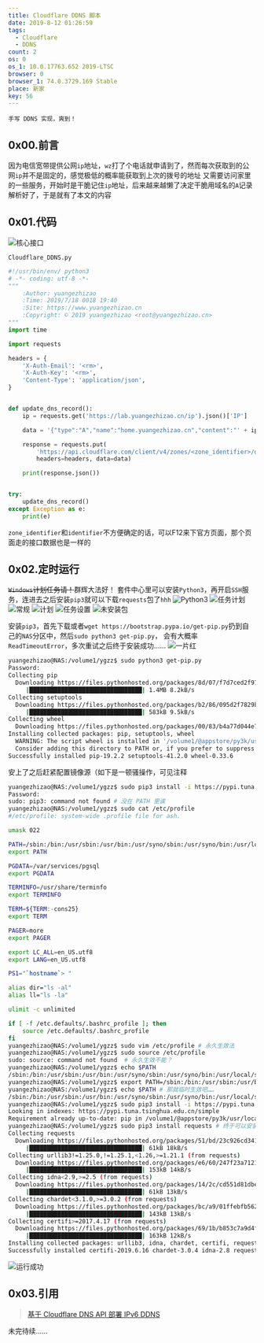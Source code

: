 ```yaml
---
title: Cloudflare DDNS 脚本
date: 2019-8-12 01:26:59
tags:
  - Cloudflare
  - DDNS
count: 2
os: 0
os_1: 10.0.17763.652 2019-LTSC
browser: 0
browser_1: 74.0.3729.169 Stable
place: 新家
key: 56
---
```

    手写 DDNS 实现，爽到！
<!-- more -->
## 0x00.前言
因为电信宽带提供公网`ip`地址，`wz`打了个电话就申请到了，然而每次获取到的公网`ip`并不是固定的，感觉极低的概率能获取到上次的拨号的地址
又需要访问家里的一些服务，开始时是干脆记住`ip`地址，后来越来越懒了决定干脆用域名的`A`记录解析好了，于是就有了本文的内容

## 0x01.代码
![核心接口](https://i1.yuangezhizao.cn/Win-10/20190812013626.jpg!webp)

`Cloudflare_DDNS.py`
``` python
#!/usr/bin/env/ python3
# -*- coding: utf-8 -*-
"""
    :Author: yuangezhizao
    :Time: 2019/7/18 0018 19:40
    :Site: https://www.yuangezhizao.cn
    :Copyright: © 2019 yuangezhizao <root@yuangezhizao.cn>
"""
import time

import requests

headers = {
    'X-Auth-Email': '<rm>',
    'X-Auth-Key': '<rm>',
    'Content-Type': 'application/json',
}


def update_dns_record():
    ip = requests.get('https://lab.yuangezhizao.cn/ip').json()['IP']

    data = '{"type":"A","name":"home.yuangezhizao.cn","content":"' + ip + '"}'

    response = requests.put(
        'https://api.cloudflare.com/client/v4/zones/<zone_identifier>/dns_records/<identifier>/',
        headers=headers, data=data)

    print(response.json())


try:
    update_dns_record()
except Exception as e:
    print(e)

```
`zone_identifier`和`identifier`不方便确定的话，可以<key>F12</key>来下官方页面，那个页面走的接口数据也是一样的

## 0x02.定时运行
~~`Windows`计划任务请！~~群辉大法好！
套件中心里可以安装`Python3`，再开启`SSH`服务，连进去之后安装`pip3`就可以下载`requests`包了`hhh`
![Python3](https://i1.yuangezhizao.cn/Win-10/20190812014512.jpg!webp)
![任务计划](https://i1.yuangezhizao.cn/Win-10/20190812014216.jpg!webp)
![常规](https://i1.yuangezhizao.cn/Win-10/20190812014353.jpg!webp)
![计划](https://i1.yuangezhizao.cn/Win-10/20190812014406.jpg!webp)
![任务设置](https://i1.yuangezhizao.cn/Win-10/20190812014422.jpg!webp)
![未安装包](https://i1.yuangezhizao.cn/Win-10/20190812015002.jpg!webp)

安装`pip3`，首先下载或者`wget https://bootstrap.pypa.io/get-pip.py`扔到自己的`NAS`分区中，然后`sudo python3 get-pip.py`，
会有大概率`ReadTimeoutError`，多次重试之后终于安装成功……
![一片红](https://i1.yuangezhizao.cn/Win-10/20190824132144.jpg!webp)
``` bash
yuangezhizao@NAS:/volume1/ygzz$ sudo python3 get-pip.py 
Password: 
Collecting pip
  Downloading https://files.pythonhosted.org/packages/8d/07/f7d7ced2f97ca3098c16565efbe6b15fafcba53e8d9bdb431e09140514b0/pip-19.2.2-py2.py3-none-any.whl (1.4MB)
     |████████████████████████████████| 1.4MB 8.2kB/s 
Collecting setuptools
  Downloading https://files.pythonhosted.org/packages/b2/86/095d2f7829badc207c893dd4ac767e871f6cd547145df797ea26baea4e2e/setuptools-41.2.0-py2.py3-none-any.whl (576kB)
     |████████████████████████████████| 583kB 9.5kB/s 
Collecting wheel
  Downloading https://files.pythonhosted.org/packages/00/83/b4a77d044e78ad1a45610eb88f745be2fd2c6d658f9798a15e384b7d57c9/wheel-0.33.6-py2.py3-none-any.whl
Installing collected packages: pip, setuptools, wheel
  WARNING: The script wheel is installed in '/volume1/@appstore/py3k/usr/local/bin' which is not on PATH.
  Consider adding this directory to PATH or, if you prefer to suppress this warning, use --no-warn-script-location.
Successfully installed pip-19.2.2 setuptools-41.2.0 wheel-0.33.6
```
安上了之后赶紧配置镜像源（如下是一顿骚操作，可见注释
``` bash
yuangezhizao@NAS:/volume1/ygzz$ sudo pip3 install -i https://pypi.tuna.tsinghua.edu.cn/simple pip -U
Password: 
sudo: pip3: command not found # 没在 PATH 里诶
yuangezhizao@NAS:/volume1/ygzz$ sudo cat /etc/profile
#/etc/profile: system-wide .profile file for ash.

umask 022

PATH=/sbin:/bin:/usr/sbin:/usr/bin:/usr/syno/sbin:/usr/syno/bin:/usr/local/sbin:/usr/local/bin
export PATH

PGDATA=/var/services/pgsql
export PGDATA

TERMINFO=/usr/share/terminfo
export TERMINFO

TERM=${TERM:-cons25}
export TERM

PAGER=more
export PAGER

export LC_ALL=en_US.utf8
export LANG=en_US.utf8

PS1="`hostname`> "

alias dir="ls -al"
alias ll="ls -la"

ulimit -c unlimited

if [ -f /etc.defaults/.bashrc_profile ]; then
	source /etc.defaults/.bashrc_profile
fi
yuangezhizao@NAS:/volume1/ygzz$ sudo vim /etc/profile # 永久生效法
yuangezhizao@NAS:/volume1/ygzz$ sudo source /etc/profile
sudo: source: command not found  # 永久生效不能？
yuangezhizao@NAS:/volume1/ygzz$ echo $PATH 
/sbin:/bin:/usr/sbin:/usr/bin:/usr/syno/sbin:/usr/syno/bin:/usr/local/sbin:/usr/local/bin
yuangezhizao@NAS:/volume1/ygzz$ export PATH=/sbin:/bin:/usr/sbin:/usr/bin:/usr/syno/sbin:/usr/syno/bin:/usr/local/sbin:/usr/local/bin:/volume1/@appstore/py3k/usr/local/bin
yuangezhizao@NAS:/volume1/ygzz$ echo $PATH # 那就临时生效吧……
/sbin:/bin:/usr/sbin:/usr/bin:/usr/syno/sbin:/usr/syno/bin:/usr/local/sbin:/usr/local/bin:/volume1/@appstore/py3k/usr/local/bin
yuangezhizao@NAS:/volume1/ygzz$ sudo pip3 install -i https://pypi.tuna.tsinghua.edu.cn/simple pip -U # 最新 ok
Looking in indexes: https://pypi.tuna.tsinghua.edu.cn/simple
Requirement already up-to-date: pip in /volume1/@appstore/py3k/usr/local/lib/python3.5/site-packages (19.2.2)
yuangezhizao@NAS:/volume1/ygzz$ sudo pip3 install requests # 终于可以安装了
Collecting requests
  Downloading https://files.pythonhosted.org/packages/51/bd/23c926cd341ea6b7dd0b2a00aba99ae0f828be89d72b2190f27c11d4b7fb/requests-2.22.0-py2.py3-none-any.whl (57kB)
     |████████████████████████████████| 61kB 18kB/s 
Collecting urllib3!=1.25.0,!=1.25.1,<1.26,>=1.21.1 (from requests)
  Downloading https://files.pythonhosted.org/packages/e6/60/247f23a7121ae632d62811ba7f273d0e58972d75e58a94d329d51550a47d/urllib3-1.25.3-py2.py3-none-any.whl (150kB)
     |████████████████████████████████| 153kB 14kB/s 
Collecting idna<2.9,>=2.5 (from requests)
  Downloading https://files.pythonhosted.org/packages/14/2c/cd551d81dbe15200be1cf41cd03869a46fe7226e7450af7a6545bfc474c9/idna-2.8-py2.py3-none-any.whl (58kB)
     |████████████████████████████████| 61kB 13kB/s 
Collecting chardet<3.1.0,>=3.0.2 (from requests)
  Downloading https://files.pythonhosted.org/packages/bc/a9/01ffebfb562e4274b6487b4bb1ddec7ca55ec7510b22e4c51f14098443b8/chardet-3.0.4-py2.py3-none-any.whl (133kB)
     |████████████████████████████████| 143kB 13kB/s 
Collecting certifi>=2017.4.17 (from requests)
  Downloading https://files.pythonhosted.org/packages/69/1b/b853c7a9d4f6a6d00749e94eb6f3a041e342a885b87340b79c1ef73e3a78/certifi-2019.6.16-py2.py3-none-any.whl (157kB)
     |████████████████████████████████| 163kB 12kB/s 
Installing collected packages: urllib3, idna, chardet, certifi, requests
Successfully installed certifi-2019.6.16 chardet-3.0.4 idna-2.8 requests-2.22.0 urllib3-1.25.3
```
![运行成功](https://i1.yuangezhizao.cn/Win-10/20190812015053.png!webp)

## 0x03.引用
> [基于 Cloudflare DNS API 部署 IPv6 DDNS](https://web.archive.org/web/20191027085842/https://zenandidi.com/archives/2397)

未完待续……
